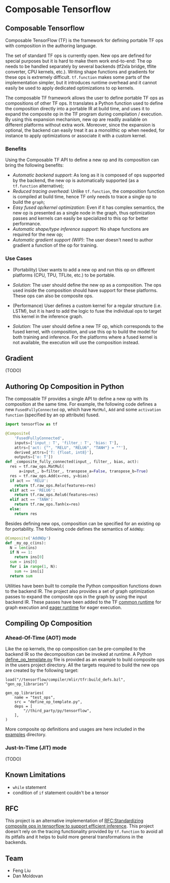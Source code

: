 # Composable Tensorflow

## Composable Tensorflow

Composable TensorFlow (TF) is the framework for defining portable TF ops with
composition in the authoring language.

The set of standard TF ops is currently open. New ops are defined for special
purposes but it is hard to make them work end-to-end: The op
needs to be handled separately by several backends (tf2xla bridge, tflite
converter, CPU kernels, etc.). Writing shape functions and gradients for these
ops is extremely difficult. `tf.function` makes some parts of the implementation
simpler, but it introduces runtime overhead and it cannot easily be used to
apply dedicated optimizations to op kernels.

The composable TF framework allows the user to define portable TF ops as
compositions of other TF ops. It translates a Python function used to define the
composition directly into a portable IR at build time, and uses it to expand the
composite op in the TF program during compilation / execution. By using this
expansion mechanism, new op are readily available on different platforms without
extra work. Moreover, since the expansion is optional, the backend can easily
treat it as a monolithic op when needed, for instance to apply optimizations or
associate it with a custom kernel.

### Benefits

Using the Composable TF API to define a new op and its composition can bring the
following benefits:

* *Automatic backend support*: As long as it is composed of ops supported by the
backend, the new op is automatically supported (as a `tf.function` alternative);
* *Reduced tracing overhead*: Unlike `tf.function`, the composition function is
compiled at build time, hence TF only needs to trace a single op to build the
`graph`;
* *Easy fused op/kernel optimization*: Even if it has complex
semantics, the new op is presented as a single node in the graph, thus
optimization passes and kernels can easily be specialized to this op for better
performance.
* *Automatic shape/type inference support*: No shape functions are required for
the new op;
* *Automatic gradient support (WIP)*: The user doesn't need to author
gradient a function of the op for training.

### Use Cases

* (Portability) User wants to add a new op and run this op on different
platforms (CPU, TPU, TFLite, etc.) to be portable.
 * *Solution*: The user should define the new op as a composition. The ops used
 inside the composition should have support for these platforms. These ops can
 also be composite ops.

* (Performance) User defines a custom kernel for a regular structure
(i.e. LSTM), but it is hard to add the logic to fuse the individual ops to
target this kernel in the inference graph.
 * *Solution*: The user should define a new TF op, which corresponds to the
 fused kernel, with composition, and use this op to build the model for both
 training and inference. For the platforms where a fused kernel is not
 available, the execution will use the composition instead.

## Gradient
(TODO)

## Authoring Op Composition in Python

The composable TF provides a single API to define a new op with its composition
at the same time. For example, the following code defines a new
`FusedFullyConnected` op, which have `MatMul`, `Add` and some
`activation function` (specified by an op attribute) fused.


```python
import tensorflow as tf

@Composite(
    'FusedFullyConnected',
    inputs=['input_: T', 'filter_: T', 'bias: T'],
    attrs=['act: {"", "RELU", "RELU6", "TANH"} = ""'],
    derived_attrs=['T: {float, int8}'],
    outputs=['o: T'])
def _composite_fully_connected(input_, filter_, bias, act):
  res = tf.raw_ops.MatMul(
      a=input_, b=filter_, transpose_a=False, transpose_b=True)
  res = tf.raw_ops.Add(x=res, y=bias)
  if act == 'RELU':
    return tf.raw_ops.Relu(features=res)
  elif act == 'RELU6':
    return tf.raw_ops.Relu6(features=res)
  elif act == 'TANH':
    return tf.raw_ops.Tanh(x=res)
  else:
    return res

```

Besides defining new ops, composition can be specified for an existing op
for portability. The following code defines the semantics of `AddNOp`:

```python
@Composite('AddNOp')
def _my_op_c(ins):
  N = len(ins)
  if N == 1:
    return ins[0]
  sum = ins[0]
  for i in range(1, N):
    sum += ins[i]
  return sum
```

Utilities have been built to compile the Python composition functions down to
the backend IR. The project also provides a set of graph optimization passes to
expand the composite ops in the graph by using the input backend IR. These
passes have been added to the TF
[common runtime](https://github.com/tensorflow/tensorflow/blob/master/tensorflow/core/common_runtime)
for graph execution and
[eager runtime](https://github.com/tensorflow/tensorflow/blob/master/tensorflow/core/common_runtime/eager)
for eager execution.

## Compiling Op Composition

### Ahead-Of-Time (AOT) mode

Like the op kernels, the op composition can be pre-compiled to the backend IR
so the decomposition can be invoked at runtime. A Python [define_op_template.py](https://github.com/tensorflow/tensorflow/blob/master/tensorflow/compiler/mlir/tfr/define_op_template.py)
file is provided as an example to build composite ops in the users project
directory. All the targets required to build the new ops are created by the
following target:


```BUILD
load("//tensorflow/compiler/mlir/tfr:build_defs.bzl", "gen_op_libraries")

gen_op_libraries(
    name = "test_ops",
    src = "define_op_template.py",
    deps = [
        "//third_party/py/tensorflow",
    ],
)
```

More composite op definitions and usages are here included in the
[examples](https://github.com/tensorflow/tensorflow/blob/master/tensorflow/compiler/mlir/tfr/examples)
directory.

### Just-In-Time (JIT) mode
(TODO)

## Known Limitations

* `while` statement
* condition of `if` statement couldn't be a tensor

## RFC
This project is an alternative implementation of [RFC:Standardizing composite ops in tensorflow to support efficient inference](https://github.com/tensorflow/community/blob/master/rfcs/20190610-standardizing-composite_ops.md).
This project doesn't rely on the tracing functionality provided by `tf.function`
to avoid all its pitfalls and it helps to build more general transformations in
the backends.

## Team

* Feng Liu
* Dan Moldovan

